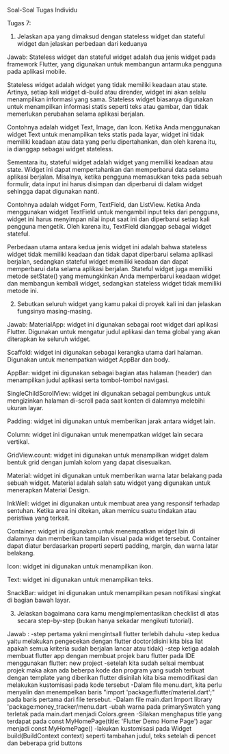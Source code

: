 Soal-Soal Tugas Individu



Tugas 7:
1. Jelaskan apa yang dimaksud dengan stateless widget dan stateful widget dan jelaskan perbedaan dari keduanya

Jawab:
Stateless widget dan stateful widget adalah dua jenis widget pada framework Flutter, yang digunakan untuk membangun antarmuka pengguna pada aplikasi mobile.

Stateless widget adalah widget yang tidak memiliki keadaan atau state. Artinya, setiap kali widget di-build atau dirender, widget ini akan selalu menampilkan informasi yang sama. Stateless widget biasanya digunakan untuk menampilkan informasi statis seperti teks atau gambar, dan tidak memerlukan perubahan selama aplikasi berjalan.

Contohnya adalah widget Text, Image, dan Icon. Ketika Anda menggunakan widget Text untuk menampilkan teks statis pada layar, widget ini tidak memiliki keadaan atau data yang perlu dipertahankan, dan oleh karena itu, ia dianggap sebagai widget stateless.

Sementara itu, stateful widget adalah widget yang memiliki keadaan atau state. Widget ini dapat mempertahankan dan memperbarui data selama aplikasi berjalan. Misalnya, ketika pengguna memasukkan teks pada sebuah formulir, data input ini harus disimpan dan diperbarui di dalam widget sehingga dapat digunakan nanti.

Contohnya adalah widget Form, TextField, dan ListView. Ketika Anda menggunakan widget TextField untuk mengambil input teks dari pengguna, widget ini harus menyimpan nilai input saat ini dan diperbarui setiap kali pengguna mengetik. Oleh karena itu, TextField dianggap sebagai widget stateful.

Perbedaan utama antara kedua jenis widget ini adalah bahwa stateless widget tidak memiliki keadaan dan tidak dapat diperbarui selama aplikasi berjalan, sedangkan stateful widget memiliki keadaan dan dapat memperbarui data selama aplikasi berjalan. Stateful widget juga memiliki metode setState() yang memungkinkan Anda memperbarui keadaan widget dan membangun kembali widget, sedangkan stateless widget tidak memiliki metode ini.

2. Sebutkan seluruh widget yang kamu pakai di proyek kali ini dan jelaskan fungsinya masing-masing.

Jawab:
MaterialApp: widget ini digunakan sebagai root widget dari aplikasi Flutter. Digunakan untuk mengatur judul aplikasi dan tema global yang akan diterapkan ke seluruh widget.

Scaffold: widget ini digunakan sebagai kerangka utama dari halaman. Digunakan untuk menempatkan widget AppBar dan body.

AppBar: widget ini digunakan sebagai bagian atas halaman (header) dan menampilkan judul aplikasi serta tombol-tombol navigasi.

SingleChildScrollView: widget ini digunakan sebagai pembungkus untuk mengizinkan halaman di-scroll pada saat konten di dalamnya melebihi ukuran layar.

Padding: widget ini digunakan untuk memberikan jarak antara widget lain.

Column: widget ini digunakan untuk menempatkan widget lain secara vertikal.

GridView.count: widget ini digunakan untuk menampilkan widget dalam bentuk grid dengan jumlah kolom yang dapat disesuaikan.

Material: widget ini digunakan untuk memberikan warna latar belakang pada sebuah widget. Material adalah salah satu widget yang digunakan untuk menerapkan Material Design.

InkWell: widget ini digunakan untuk membuat area yang responsif terhadap sentuhan. Ketika area ini ditekan, akan memicu suatu tindakan atau peristiwa yang terkait.

Container: widget ini digunakan untuk menempatkan widget lain di dalamnya dan memberikan tampilan visual pada widget tersebut. Container dapat diatur berdasarkan properti seperti padding, margin, dan warna latar belakang.

Icon: widget ini digunakan untuk menampilkan ikon.

Text: widget ini digunakan untuk menampilkan teks.

SnackBar: widget ini digunakan untuk menampilkan pesan notifikasi singkat di bagian bawah layar.

3. Jelaskan bagaimana cara kamu mengimplementasikan checklist di atas secara step-by-step (bukan hanya sekadar mengikuti tutorial).


Jawab :
-step pertama yakni mengintsall flutter terlebih dahulu 
-step kedua yaitu melakukan pengecekan dengan flutter doctor(disini kita bisa liat apakah semua kriteria sudah berjalan lancar atau tidak)
-step ketiga adalah membuat flutter app dengan membuat projek baru flutter pada IDE menggunakan flutter: new project
-setelah kita sudah selsai membuat projek maka akan ada beberpa kode dan program yang sudah terbuat dengan template yang diberikan flutter disinilah kita bisa memodifikasi dan melakukan kustomisasi pada kode tersebut
-Dalam file menu.dart, kita perlu menyalin dan menempelkan baris "import 'package:flutter/material.dart';" pada baris pertama dari file tersebut.
-Dalam file main.dart Import library 'package:money_tracker/menu.dart
-ubah warna pada primarySwatch yang terletak pada main.dart menjadi Colors.green
-Silakan menghapus title yang terdapat pada const MyHomePage(title: 'Flutter Demo Home Page') agar menjadi const MyHomePage()
-lakukan kustomisasi pada Widget build(BuildContext context) seperti tambahan judul, teks setelah di pencet dan beberapa grid buttons









